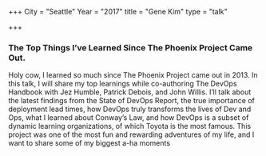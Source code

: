+++
City = "Seattle"
Year = "2017"
title = "Gene Kim"
type = "talk"

+++


<div class="span-15  ">
  <div class="span-15  last ">
  <h3>
  The Top Things I’ve Learned Since The Phoenix Project Came Out.
</h3>

Holy cow, I learned so much since The Phoenix Project came out in 2013.  In this talk, I will share my top learnings while co-authoring The DevOps Handbook with Jez Humble, Patrick Debois, and John Willis. I’ll talk about the latest findings from the State of DevOps Report, the true importance of deployment lead times, how DevOps truly transforms the lives of Dev and Ops, what I learned about Conway’s Law, and how DevOps is a subset of dynamic learning organizations, of which Toyota is the most famous. This project was one of the most fun and rewarding adventures of my life, and I want to share some of my biggest a-ha moments

  </div>
</div>
